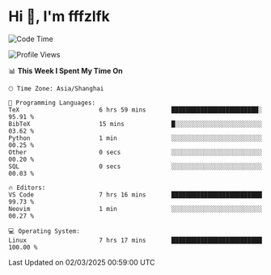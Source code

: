 # Hi 👋, I'm fffzlfk

<!--START_SECTION:waka-->
![Code Time](http://img.shields.io/badge/Code%20Time-1%2C260%20hrs%2031%20mins-blue)

![Profile Views](http://img.shields.io/badge/Profile%20Views-0-blue)

📊 **This Week I Spent My Time On** 

```text
🕑︎ Time Zone: Asia/Shanghai

💬 Programming Languages: 
TeX                      6 hrs 59 mins       ████████████████████████░   95.91 % 
BibTeX                   15 mins             █░░░░░░░░░░░░░░░░░░░░░░░░   03.62 % 
Python                   1 min               ░░░░░░░░░░░░░░░░░░░░░░░░░   00.25 % 
Other                    0 secs              ░░░░░░░░░░░░░░░░░░░░░░░░░   00.20 % 
SQL                      0 secs              ░░░░░░░░░░░░░░░░░░░░░░░░░   00.03 % 

🔥 Editors: 
VS Code                  7 hrs 16 mins       █████████████████████████   99.73 % 
Neovim                   1 min               ░░░░░░░░░░░░░░░░░░░░░░░░░   00.27 % 

💻 Operating System: 
Linux                    7 hrs 17 mins       █████████████████████████   100.00 % 
```


 Last Updated on 02/03/2025 00:59:00 UTC
<!--END_SECTION:waka-->
